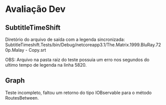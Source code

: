 # Avaliação Dev

## SubtitleTimeShift
<p>Diretório do arquivo de saída com a legenda sincronizada: <br>
 SubtitleTimeshift.Tests/bin/Debug/netcoreapp3.1/The.Matrix.1999.BluRay.720p.Malay - Copy.srt </p>
<p>OBS: Arquivo na pasta raiz do teste possuia um erro nos segundos do ultimo tempo de legenda na linha 5820.</p>

## Graph
<p>Teste incompleto, faltou um retorno do tipo IOBservable para o método RoutesBetween.</p>
